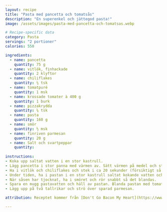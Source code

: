 ```yaml
---
layout: recipe
title: "Pasta med pancetta och tomatsås"
description: "En superenkel och jättegod pasta!"
image: /assets/images/pasta-med-pancetta-och-tomatsas.webp

# Recipe-specific data
category: Pasta
servings: "2 portioner"
calories: 550

ingredients:
  - name: pancetta
    quantity: 75 g
  - name: vitlök, finhackade
    quantity: 2 klyftor
  - name: chiliflakes
    quantity: ¼ tsk
  - name: tomatpuré
    quantity: 1 msk
  - name: krossade tomater à 400 g
    quantity: 1 burk
  - name: pizzakrydda
    quantity: ¼ tsk
  - name: pasta
    quantity: 160 g
  - name: smör
    quantity: ½ msk
  - name: finriven parmesan
    quantity: 20 g
  - name: Salt och svartpeppar
    quantity:
        
instructions:
- Koka upp saltat vatten i en stor kastrull.
- Lägg pancetta i stor panna med värmen av. Sätt värmen på medel och stek långsamt tills knaprigt. Ta upp pancettan med en hålslev och låt rinna av på en tallrik med hushållspapper på.
- Ha i vitlök och chiliflakes och stek i ca 20 sekunder (försiktigt så inte vitlöken bränns). Rör i tomatpurén och stek i ca 30 sekunder. Häll i tomaterna och skölj ur burken med ett par msk vatten och ha i. Rör i pizzakrydda och koka upp till försiktigt sjudande. Sjud i 8-10 minuter tills såsen tjocknar och inte är vattnig. Rör om när det behövs.
- Under tiden, ha i pastan i en stor kastrull saltat kokande vatten och koka tills al dente.
- När såsen har tjocknat, ha i smöret och rör snabbt så det blandas.
- Spara en mugg pastavatten och häll av pastan. Blanda pastan med tomatsåsen över låg värme. Ha i pancetta och parmesan (spara lite till servering) och rör tills osten smälter. Om det ser torrt ut, späd med en skvätt sparat pastavatten.
- Lägg upp på två tallrikar och strö över sparad parmesan.

attribution: Receptet kommer från [Don't Go Bacon My Heart](https://www.dontgobaconmyheart.co.uk/tomato-bacon-pasta/)

---
```

